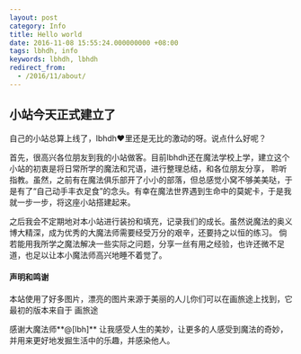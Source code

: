 ```yaml
---
layout: post
category: Info
title: Hello world
date: 2016-11-08 15:55:24.000000000 +08:00
tags: lbhdh, info
keywords: lbhdh, lbhdh
redirect_from:
  - /2016/11/about/
---
```


## 小站今天正式建立了

自己的小站总算上线了，lbhdh❤里还是无比的激动的呀。说点什么好呢？

首先，很高兴各位朋友到我的小站做客。目前lbhdh还在魔法学校上学，建立这个小站的初衷是将日常所学的魔法和咒语，进行整理总结，和各位朋友分享，
聆听指教。虽然，之前有在魔法俱乐部开了小小的部落，但总感觉小窝不够美美哒，于是有了“自己动手丰衣足食”的念头。有幸在魔法世界遇到生命中的莫妮卡，于是我就一步一步，将这座小站搭建起来。

之后我会不定期地对本小站进行装扮和填充，记录我们的成长。虽然说魔法的奥义博大精深，成为优秀的大魔法师需要经受万分的艰辛，还要持之以恒的练习。
倘若能用我所学之魔法解决一些实际之问题，分享一丝有用之经验，也许还微不足道，也足以让本小魔法师高兴地睡不着觉了。

#### 声明和鸣谢

本站使用了好多图片，漂亮的图片来源于美丽的人儿你们可以在画旅途上找到，它最初的版本来自于 画旅途

感谢大魔法师**@[lbh]** 让我感受人生的美妙，让更多的人感受到魔法的奇妙，并用来更好地发掘生活中的乐趣，并感染他人。


